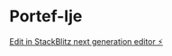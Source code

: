 # Portef-lje

[Edit in StackBlitz next generation editor ⚡️](https://stackblitz.com/~/github.com/LarsMagneGlodedata/Portef-lje)